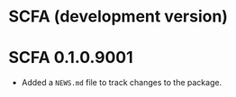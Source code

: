 # SCFA (development version)

# SCFA 0.1.0.9001

* Added a `NEWS.md` file to track changes to the package.
